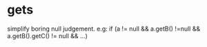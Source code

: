# gets
simplify boring null judgement. e.g: if (a != null &amp;&amp; a.getB() !=null &amp;&amp; a.getB().getC() != null &amp;&amp; ...)

